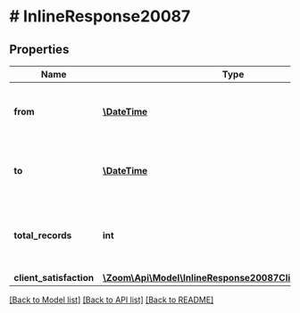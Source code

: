 # # InlineResponse20087

## Properties

Name | Type | Description | Notes
------------ | ------------- | ------------- | -------------
**from** | [**\DateTime**](\DateTime.md) | Start date for this report in &#39;yyyy-mm-dd&#39; format. | [optional] 
**to** | [**\DateTime**](\DateTime.md) | End date for this report in &#39;yyyy-mm-dd&#39; format. | [optional] 
**total_records** | **int** | The total number of records available across all pages. | [optional] 
**client_satisfaction** | [**\Zoom\Api\Model\InlineResponse20087ClientSatisfaction[]**](InlineResponse20087ClientSatisfaction.md) |  | [optional] 

[[Back to Model list]](../../README.md#documentation-for-models) [[Back to API list]](../../README.md#documentation-for-api-endpoints) [[Back to README]](../../README.md)


